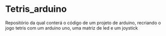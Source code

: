 # Tetris_arduino
Repositório da qual conterá o código de um projeto de arduino, recriando o jogo tetris com um arduino uno, uma matriz de led e um joystick
